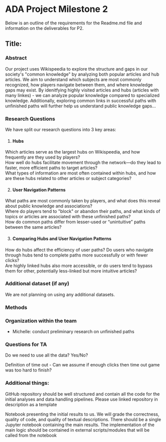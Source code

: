 # ADA Project Milestone 2
Below is an outline of the requirements for the Readme.md file and information on the deliverables for P2.

## Title:

### Abstract 
Our project uses Wikispeedia to explore the structure and gaps in our society's "common knowledge" by analyzing both popular articles and hub articles. We aim to understand which subjects are most commonly recognized, how players navigate between them, and where knowledge gaps may exist. By idenitfying highly visited articles and hubs (articles with many linkes) - we can analyze popular knowledge compared to specialized knowledge. Additionally, exploring common links in successful paths with unfinished paths will further help us understand public knowledge gaps...

### Research Questions <br>
We have split our research questions into 3 key areas: <br>
1. #### Hubs <br>
Which articles serve as the largest hubs on Wikispeedia, and how frequently are they used by players? <br>
How well do hubs facilitate movement through the network—do they lead to faster, more efficient paths to target articles? <br> 
What types of information are most often contained within hubs, and how are these hubs related to other articles or subject categories? <br> 

2. #### User Navigation Patterns <br>
What paths are most commonly taken by players, and what does this reveal about public knowledge and associations? <br>
Where do players tend to "block" or abandon their paths, and what kinds of topics or articles are associated with these unfinished paths? <br>
How do common paths differ from lesser-used or “unintuitive” paths between the same articles? <br>

3. #### Comparing Hubs and User Navigation Patterns
How do hubs affect the efficiency of user paths? Do users who navigate through hubs tend to complete paths more successfully or with fewer clicks? <br>
Are highly linked hubs also more accessible, or do users tend to bypass them for other, potentially less-linked but more intuitive articles? <br> 
### Additional dataset (if any)
We are not planning on using any additional datasets. 

### Methods

### Organization within the team 
* Michelle: conduct preliminary research on unfinished paths 
### Questions for TA

Do we need to use all the data? Yes/No?

Definition of time out -  Can we assume if enough clicks then time out game was too hard to finish?



### Additional things:
GitHub repository should be well structured and contain all the code for the initial analyses and data handling pipelines. Please use linked repository in description as a template

Notebook presenting the initial results to us. We will grade the correctness, quality of code, and quality of textual descriptions. There should be a single Jupyter notebook containing the main results. The implementation of the main logic should be contained in external scripts/modules that will be called from the notebook
